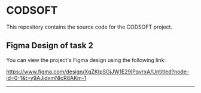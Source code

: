 # CODSOFT

This repository contains the source code for the CODSOFT project.

## Figma Design of task 2

You can view the project's Figma design using the following link:

https://www.figma.com/design/XgZKIpSGjJW1E29lPqvrxA/Untitled?node-id=0-1&t=y9AJjdxmNIcR8AKm-1

---
